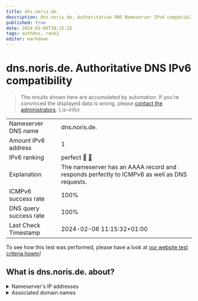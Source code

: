 ```yaml
---
title: dns.noris.de.
description: dns.noris.de. Authoritative DNS Nameserver IPv6 compatibility
published: true
date: 2024-02-06T10:15:32
tags: authdns, rank1
editor: markdown
---
```


# dns.noris.de. Authoritative DNS IPv6 compatibility

> The results shown here are accumulated by automation. If you're convinced the displayed data is wrong, please [contact the administrators](/howto/chat). 
{.is-info}




|   |   |
| - | - |
| Nameserver DNS name | dns.noris.de.
| Amount IPv6 address | 1
| IPv6 ranking | perfect :1st_place_medal: [🔗](/howto/ranking) |
| Explanation | The nameserver has an AAAA record and responds perfectly to ICMPv6 as well as DNS requests. |
| ICMPv6 success rate | 100%|
| DNS query success rate | 100% |
| Last Check Timestamp | 2024-02-06 11:15:32+01:00 |

To see how this test was performed, please have a look at [our website test criteria howto](/howto/testcriteria/authdns)!


## What is dns.noris.de. about?




<details>
<summary>Nameserver's IP addresses</summary>

2001:780:53d2::53

</details>



<details>
<summary>Associated domain names</summary>

www.noris.de

</details>

